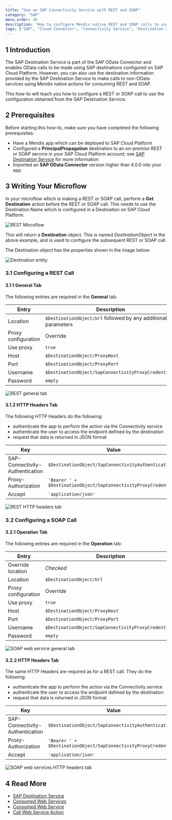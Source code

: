 ```yaml
---
title: "Use an SAP Connectivity Service with REST and SOAP"
category: "SAP"
menu_order: 40
description: "How to configure Mendix native REST and SOAP calls to use the SAP Destination Service and the SAP Connectivity Service to reach on-premises services."
tags: ["SAP", "Cloud Connector", "Connectivity Service", "Destination Service", "REST", "SOAP"]
---
```


## 1 Introduction

The SAP Destination Service is part of the SAP OData Connector and enables OData calls to be made using SAP destinations configured on SAP Cloud Platform. However, you can also use the destination information provided by the SAP Destination Service to make calls to non-OData services using Mendix native actions for consuming REST and SOAP.

This how-to will teach you how to configure a REST or SOAP call to use the configuration obtained from the SAP Destination Service.

## 2 Prerequisites

Before starting this how-to, make sure you have completed the following prerequisites:

* Have a Mendix app which can be deployed to SAP Cloud Platform
* Configured a **PrincipalPropagation** destination to an *on-premise* REST or SOAP service in your SAP Cloud Platform account; see [SAP Destination Service](/refguide7/sap/sap-destination-service) for more information
* Imported an **SAP OData Connector** version higher than 4.0.0 into your app

## 3 Writing Your Microflow

In your microflow which is making a REST or SOAP call, perform a **Get Destination** action before the REST or SOAP call. This needs to use the Destination Name which is configured in a Destination on SAP Cloud Platform.

![REST Microflow](attachments/sap-destination-with-rest/rest-microflow.png)

This will return a **Destination** object. This is named *DestinationObject* in the above example, and is used to configure the subsequent REST or SOAP call.

The Destination object has the properties shown in the image below:

![Destination entity](attachments/sap-destination-with-rest/destination-entity.png)

### 3.1 Configuring a REST Call

#### 3.1.1 General Tab

The following entries are required in the **General** tab:

|Entry|Description
|-----|-----|
|Location|`$DestinationObject/Url` followed by any additional parameters|
|Proxy configuration|Override|
|Use proxy|`true`|
|Host|`$DestinationObject/ProxyHost`|
|Port|`$DestinationObject/ProxyPort`|
|Username|`$DestinationObject/SapConnectivityProxyCredentials`|
|Password|`empty`|

![REST general tab](attachments/sap-destination-with-rest/rest-general.png)

#### 3.1.2 HTTP Headers Tab

The following HTTP Headers do the following:
* authenticate the app to perform the action via the Connectivity service
* authenticate the user to access the endpoint defined by the destination
* request that data is returned in JSON format

|Key|Value|
|---|---|
|SAP-Connectivity-Authentication|`$DestinationObject/SapConnectivityAuthentication`|
|Proxy-Authorization|`'Bearer ' + $DestinationObject/SapConnectivityProxyCredentials`|
|Accept|`'application/json'`|

![REST HTTP headers tab](attachments/sap-destination-with-rest/rest-http-headers.png)

### 3.2 Configuring a SOAP Call

#### 3.2.1 Operation Tab

The following entries are required in the **Operation** tab:

|Entry|Description
|-----|-----|
|Override location|*Checked*|
|Location|`$DestinationObject/Url`|
|Proxy configuration|Override|
|Use proxy|`true`|
|Host|`$DestinationObject/ProxyHost`|
|Port|`$DestinationObject/ProxyPort`|
|Username|`$DestinationObject/SapConnectivityProxyCredentials`|
|Password|`empty`|

![SOAP web service general tab](attachments/sap-destination-with-rest/web-service-general.png)

#### 3.2.2 HTTP Headers Tab

The same HTTP Headers are required as for a REST call. They do the following:
* authenticate the app to perform the action via the Connectivity service
* authenticate the user to access the endpoint defined by the destination
* request that data is returned in JSON format

|Key|Value|
|---|---|
|SAP-Connectivity-Authentication|`$DestinationObject/SapConnectivityAuthentication`|
|Proxy-Authorization|`'Bearer ' + $DestinationObject/SapConnectivityProxyCredentials`|
|Accept|`'application/json'`|

![SOAP web services HTTP headers tab](attachments/sap-destination-with-rest/web-service-http-headers.png)


## 4 Read More

* [SAP Destination Service](/refguide7/sap/sap-destination-service)
* [Consumed Web Services](/refguide7/consumed-web-services)
* [Consumed Web Service](/refguide7/consumed-web-service)
* [Call Web Service Action](/refguide7/call-web-service-action)
